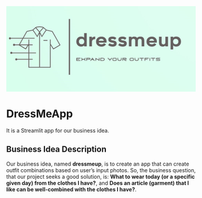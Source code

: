 <img src="data/logo_full.png" />

# DressMeApp
It is a Streamlit app for our business idea.

 ## Business Idea Description
Our business idea, named **dressmeup**, is to create an app that can create outfit combinations based on user’s input photos. So, the business question, that our project seeks a good solution, is: 
**What to wear today (or a specific given day) from the clothes I have?**, and 
**Does an article (garment) that I like can be well-combined with the clothes I have?**.
